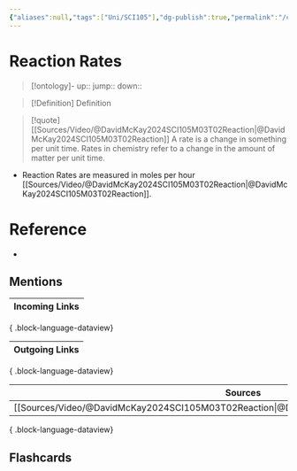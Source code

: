 ```yaml
---
{"aliases":null,"tags":["Uni/SCI105"],"dg-publish":true,"permalink":"/cards/reaction-rates/","dgPassFrontmatter":true}
---
```


# Reaction Rates

> [!ontology]-
> up:: 
> jump:: 
> down:: 

> [!Definition] Definition
> 

> [!quote] [[Sources/Video/@DavidMcKay2024SCI105M03T02Reaction\|@DavidMcKay2024SCI105M03T02Reaction]]
> A rate is a change in something per unit time. Rates in chemistry refer to a change in the amount of matter per unit time.

- Reaction Rates are measured in moles per hour [[Sources/Video/@DavidMcKay2024SCI105M03T02Reaction\|@DavidMcKay2024SCI105M03T02Reaction]].

# Reference
- 

## Mentions
| Incoming Links |
| -------------- |

{ .block-language-dataview}

| Outgoing Links |
| -------------- |

{ .block-language-dataview}

| Sources                                                                                       |
| --------------------------------------------------------------------------------------------- |
| [[Sources/Video/@DavidMcKay2024SCI105M03T02Reaction\|@DavidMcKay2024SCI105M03T02Reaction]] |

{ .block-language-dataview}

## Flashcards 
